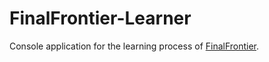 # FinalFrontier-Learner
Console application for the learning process of [FinalFrontier](https://github.com/hjunker/FinalFrontier).
